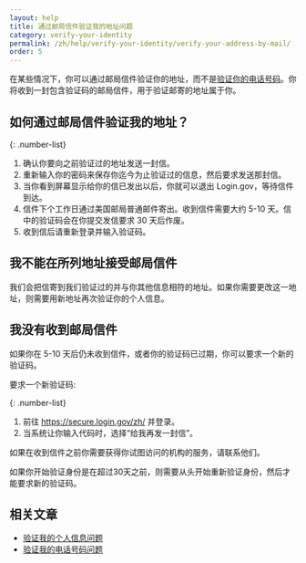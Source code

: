 ```yaml
---
layout: help
title: 通过邮局信件验证我的地址问题
category: verify-your-identity
permalink: /zh/help/verify-your-identity/verify-your-address-by-mail/
order: 5
---
```


在某些情况下，你可以通过邮局信件验证你的地址，而不是[验证你的电话号码](#)。你将收到一封包含验证码的邮局信件，用于验证邮寄的地址属于你。

## 如何通过邮局信件验证我的地址？

{: .number-list}

1. 确认你要向之前验证过的地址发送一封信。
1. 重新输入你的密码来保存你迄今为止验证过的信息，然后要求发送那封信。
1. 当你看到屏幕显示给你的信已发出以后，你就可以退出 Login.gov，等待信件到达。
1. 信件下个工作日通过美国邮局普通邮件寄出。收到信件需要大约 5-10 天。信中的验证码会在你提交发信要求 30 天后作废。
1. 收到信后请重新登录并输入验证码。

## 我不能在所列地址接受邮局信件

我们会把信寄到我们验证过的并与你其他信息相符的地址。如果你需要更改这一地址，则需要用新地址再次验证你的个人信息。

## 我没有收到邮局信件

如果你在 5-10 天后仍未收到信件，或者你的验证码已过期，你可以要求一个新的验证码。

要求一个新验证码:

{: .number-list}
1. 前往 <https://secure.login.gov/zh/> 并登录。
1. 当系统让你输入代码时，选择“给我再发一封信”。

如果在收到信件之前你需要获得你试图访问的机构的服务，请联系他们。

如果你开始验证身份是在超过30天之前，则需要从头开始重新验证身份，然后才能要求新的验证码。

## 相关文章

* [验证我的个人信息问题](#)
* [验证我的电话号码问题](#)
